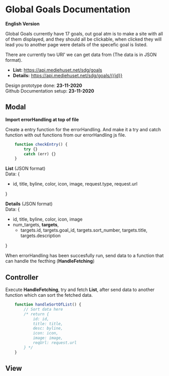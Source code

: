 # Global Goals Documentation

__English Version__

Global Goals currently have 17 goals, out goal atm is to make a site with all of them displayed, and they should all be clickable, when clicked they will lead you to another page were details of the specefic goal is listed.

There are currently two URI' we can get data from (The data is in JSON format).
* **List:** <https://api.mediehuset.net/sdg/goals>
*  **Details:** <https://api.mediehuset.net/sdg/goals/{{id}}>

Design prototype done: __23-11-2020__ <br>
Github Documentation setup: __23-11-2020__ <br>

## Modal

__Import errorHandling at top of file__

Create a entry function for the errorHandling. And make it a try and catch function with out functions from our errorHandling js file.

```js
    function checkEntry() {
        try {}
        catch (err) {}
    }
```

**List** (JSON format) <br>
Data: { <br>
- id, title, byline, color, icon, image, request.type, request.url <br>

}

**Details** (JSON format) <br>
Data: { <br>
- id, title, byline, color, icon, image <br>
- num_targets, **targets**, <br>
    - targets.id, targets.goal_id, targets.sort_number, targets.title, targets.description
    
}

When errorHandling has been succesfully run, send data to a function that can handle the fecthing (**HandleFetching**)

## Controller

Execute **HandleFetching**, try and fetch **List**, after send data to another function which can sort the fetched data.

```js
    function handleSortOfList() {
        // Sort data here
        /* return {
            id: id,
            title: title,
            desc: byline,
            icon: icon,
            image: image,
            reqUrl: request.url
        } */
    }
```

## View